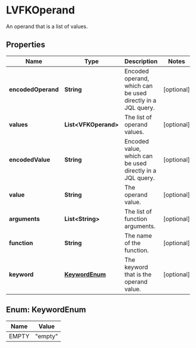 

# LVFKOperand

An operand that is a list of values.

## Properties

| Name | Type | Description | Notes |
|------------ | ------------- | ------------- | -------------|
|**encodedOperand** | **String** | Encoded operand, which can be used directly in a JQL query. |  [optional] |
|**values** | **List&lt;VFKOperand&gt;** | The list of operand values. |  [optional] |
|**encodedValue** | **String** | Encoded value, which can be used directly in a JQL query. |  [optional] |
|**value** | **String** | The operand value. |  [optional] |
|**arguments** | **List&lt;String&gt;** | The list of function arguments. |  [optional] |
|**function** | **String** | The name of the function. |  [optional] |
|**keyword** | [**KeywordEnum**](#KeywordEnum) | The keyword that is the operand value. |  [optional] |



## Enum: KeywordEnum

| Name | Value |
|---- | -----|
| EMPTY | &quot;empty&quot; |



